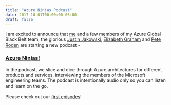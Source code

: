 ```yaml
---
title: "Azure Ninjas Podcast"
date: 2017-10-01T00:00:00-05:00
draft: false
---
```


I am excited to announce that <a href="https://twitter.com/DivineOps" target=_blank>me</a> and a few members of my Azure Global Black Belt team, the glorious <a href="https://twitter.com/jakowski" target=_blank>Justin Jakowski</a>, <a href="https://twitter.com/esgraham13" target=_blank>Elizabeth Graham</a> and <a href="https://twitter.com/peteroden" target=_blank>Pete Roden</a> are starting a new podcast - 

### <a href="https://www.azureninjas.cloud" target=_blank>Azure Ninjas!</a> ###

In the podcast, we slice and dice through Azure architectures for different products and services, interviewing the members of the Microsoft engineering teams. The podcast is intentionally audio only so you can listen and learn on the go. 
<br/>
<br/>
Please check out our <a href="https://www.azureninjas.cloud" target=_blank>first episodes</a>!

